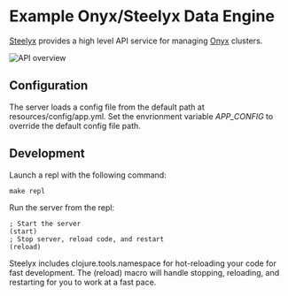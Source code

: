 # Example Onyx/Steelyx Data Engine

[Steelyx](https://github.com/arctype-co/steelyx/) provides a high level API service for managing [Onyx](https://github.com/onyxplatform/onyx/) clusters.

![API overview](https://i.imgur.com/Ryl3ClP.png)

## Configuration
The server loads a config file from the default path at resources/config/app.yml.
Set the envrionment variable *APP_CONFIG* to override the default config file path.

## Development
Launch a repl with the following command:

    make repl

Run the server from the repl:

    ; Start the server
    (start)
    ; Stop server, reload code, and restart
    (reload)

Steelyx includes clojure.tools.namespace for hot-reloading your code for fast development. The (reload) macro will handle stopping, reloading, and restarting for you to work at a fast pace. 
